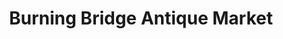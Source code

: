 ---
title: "Burning Bridge Antique Market"
url: /columbia/burning-bridge-antique-market/
shop: antiques
---
